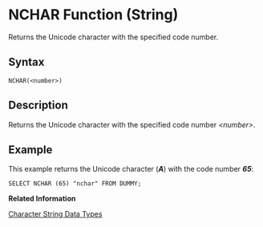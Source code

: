 <!-- loio20e59b1d751910149321c5c68efb5905 -->

# NCHAR Function \(String\)

Returns the Unicode character with the specified code number.



<a name="loio20e59b1d751910149321c5c68efb5905__sql_function_nchar_1sql_function_nchar_syntax"/>

## Syntax

```
NCHAR(<number>)
```



<a name="loio20e59b1d751910149321c5c68efb5905__sql_function_nchar_1sql_function_nchar_description"/>

## Description

Returns the Unicode character with the specified code number *<number\>*.



<a name="loio20e59b1d751910149321c5c68efb5905__sql_function_nchar_1sql_function_nchar_examples"/>

## Example

This example returns the Unicode character \(***A***\) with the code number ***65***:

```
SELECT NCHAR (65) "nchar" FROM DUMMY;
```

**Related Information**  


[Character String Data Types](../character-string-data-types-a33f788.md "Character string data types are used to store values that contain character strings.")

